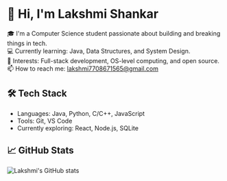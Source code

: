 # 👋 Hi, I'm Lakshmi Shankar

🎓 I'm a Computer Science student passionate about building and breaking things in tech.  
💻 Currently learning: Java, Data Structures, and System Design.  
🚀 Interests: Full-stack development, OS-level computing, and open source.  
📫 How to reach me: [lakshmi7708671565@gmail.com](mailto:lakshmi.shankar75@gmail.com)

## 🛠️ Tech Stack
- Languages: Java, Python, C/C++, JavaScript
- Tools: Git, VS Code
- Currently exploring: React, Node.js, SQLite

## 📈 GitHub Stats
![Lakshmi's GitHub stats](https://github-readme-stats.vercel.app/api?username=Lakshmi-Shankar&show_icons=true&theme=radical)
